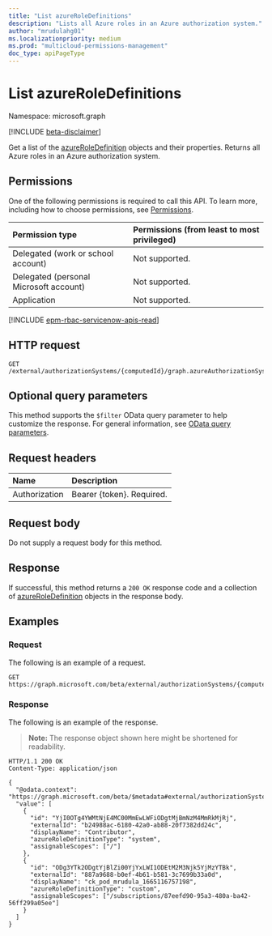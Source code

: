 ```yaml
---
title: "List azureRoleDefinitions"
description: "Lists all Azure roles in an Azure authorization system."
author: "mrudulahg01"
ms.localizationpriority: medium
ms.prod: "multicloud-permissions-management"
doc_type: apiPageType
---
```


# List azureRoleDefinitions
Namespace: microsoft.graph

[!INCLUDE [beta-disclaimer](../../includes/beta-disclaimer.md)]

Get a list of the [azureRoleDefinition](../resources/azureroledefinition.md) objects and their properties. Returns all Azure roles in an Azure authorization system.

## Permissions
One of the following permissions is required to call this API. To learn more, including how to choose permissions, see [Permissions](/graph/permissions-reference).

|Permission type|Permissions (from least to most privileged)|
|:---|:---|
|Delegated (work or school account)|Not supported.|
|Delegated (personal Microsoft account)|Not supported.|
|Application|Not supported.|

[!INCLUDE [epm-rbac-servicenow-apis-read](../includes/rbac-for-apis/epm-rbac-servicenow-apis-read.md)]

## HTTP request

<!-- {
  "blockType": "ignored"
}
-->
``` http
GET /external/authorizationSystems/{computedId}/graph.azureAuthorizationSystem/roleDefinitions

```

## Optional query parameters
This method supports the `$filter` OData query parameter to help customize the response. For general information, see [OData query parameters](/graph/query-parameters).

## Request headers
|Name|Description|
|:---|:---|
|Authorization|Bearer {token}. Required.|

## Request body
Do not supply a request body for this method.

## Response

If successful, this method returns a `200 OK` response code and a collection of [azureRoleDefinition](../resources/azureroledefinition.md) objects in the response body.

## Examples

### Request
The following is an example of a request.
<!-- {
  "blockType": "request",
  "name": "list_azureroledefinition"
}
-->
``` http
GET https://graph.microsoft.com/beta/external/authorizationSystems/{computedId}/graph.azureAuthorizationSystem/roleDefinitions
```


### Response
The following is an example of the response.
>**Note:** The response object shown here might be shortened for readability.
<!-- {
  "blockType": "response",
  "truncated": true,
  "@odata.type": "Collection(microsoft.graph.azureRoleDefinition)"
}
-->
``` http
HTTP/1.1 200 OK
Content-Type: application/json

{
  "@odata.context": "https://graph.microsoft.com/beta/$metadata#external/authorizationSystems/{computedId}/graph.azureAuthorizationSystem/roleDefinitions",
  "value": [
    {
      "id": "YjI0OTg4YWMtNjE4MC00MmEwLWFiODgtMjBmNzM4MmRkMjRj",
      "externalId": "b24988ac-6180-42a0-ab88-20f7382dd24c",
      "displayName": "Contributor",
      "azureRoleDefinitionType": "system",
      "assignableScopes": ["/"]
    },
    {
      "id": "ODg3YTk2ODgtYjBlZi00YjYxLWI1ODEtM2M3Njk5YjMzYTBk",
      "externalId": "887a9688-b0ef-4b61-b581-3c7699b33a0d",
      "displayName": "ck_pod_mrudula_1665116757198",
      "azureRoleDefinitionType": "custom",
      "assignableScopes": ["/subscriptions/87eefd90-95a3-480a-ba42-56ff299a05ee"]
    }
  ]
}
```

